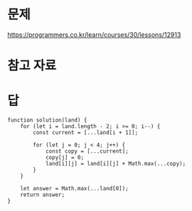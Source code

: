 # 문제
https://programmers.co.kr/learn/courses/30/lessons/12913

# 참고 자료

# 답
    function solution(land) {
        for (let i = land.length - 2; i >= 0; i--) {
            const current = [...land[i + 1]];

            for (let j = 0; j < 4; j++) {
                const copy = [...current];
                copy[j] = 0;
                land[i][j] = land[i][j] + Math.max(...copy);
            }
        }

        let answer = Math.max(...land[0]);
        return answer;
    }
